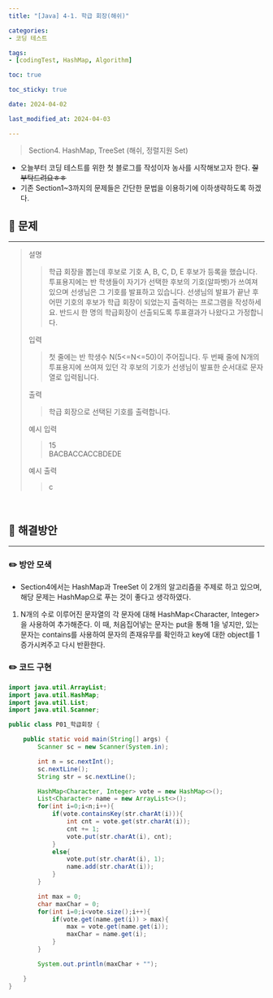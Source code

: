 ```yaml
---
title: "[Java] 4-1. 학급 회장(해쉬)"

categories:
- 코딩 테스트

tags:
- [codingTest, HashMap, Algorithm]

toc: true

toc_sticky: true

date: 2024-04-02

last_modified_at: 2024-04-03

---
```



> Section4. HashMap, TreeSet (해쉬, 정렬지원 Set)

- 오늘부터 코딩 테스트를 위한 첫 블로그를 작성이자 농사를 시작해보고자 한다. ~~잘 부탁드려요ㅎㅎ~~
- 기존 Section1~3까지의 문제들은 간단한 문법을 이용하기에 이하생략하도록 하겠다.
  <br>

## :round_pushpin: 문제

-----
>설명
> >학급 회장을 뽑는데 후보로 기호 A, B, C, D, E 후보가 등록을 했습니다.
투표용지에는 반 학생들이 자기가 선택한 후보의 기호(알파벳)가 쓰여져 있으며 선생님은 그 기호를 발표하고 있습니다.
선생님의 발표가 끝난 후 어떤 기호의 후보가 학급 회장이 되었는지 출력하는 프로그램을 작성하세요.
반드시 한 명의 학급회장이 선출되도록 투표결과가 나왔다고 가정합니다.
>
> 입력
> > 첫 줄에는 반 학생수 N(5<=N<=50)이 주어집니다.
두 번째 줄에 N개의 투표용지에 쓰여져 있던 각 후보의 기호가 선생님이 발표한 순서대로 문자열로 입력됩니다.
>
> 출력
> >학급 회장으로 선택된 기호를 출력합니다.
>
> 예시 입력
> >15<br>BACBACCACCBDEDE
>
> 예시 출력
> >c
<br>

## :round_pushpin: 해결방안

-------
### :pencil2: 방안 모색

- Section4에서는 HashMap과 TreeSet 이 2개의 알고리즘을 주제로 하고 있으며, 해당 문제는 HashMap으로 푸는 것이 좋다고
  생각하였다.
1. N개의 수로 이루어진 문자열의 각 문자에 대해 HashMap<Character, Integer>을 사용하여
   추가해준다. 이 때, 처음집어넣는 문자는 put을 통해 1을 넣지만, 있는 문자는 contains를 사용하여
   문자의 존재유무를 확인하고 key에 대한 object를 1 증가시켜주고 다시 반환한다.

### :pencil2: 코드 구현

```java
import java.util.ArrayList;
import java.util.HashMap;
import java.util.List;
import java.util.Scanner;

public class P01_학급회장 {

    public static void main(String[] args) {
        Scanner sc = new Scanner(System.in);

        int n = sc.nextInt();
        sc.nextLine();
        String str = sc.nextLine();

        HashMap<Character, Integer> vote = new HashMap<>();
        List<Character> name = new ArrayList<>();
        for(int i=0;i<n;i++){
            if(vote.containsKey(str.charAt(i))){
                int cnt = vote.get(str.charAt(i));
                cnt += 1;
                vote.put(str.charAt(i), cnt);
            }
            else{
                vote.put(str.charAt(i), 1);
                name.add(str.charAt(i));
            }
        }

        int max = 0;
        char maxChar = 0;
        for(int i=0;i<vote.size();i++){
            if(vote.get(name.get(i)) > max){
                max = vote.get(name.get(i));
                maxChar = name.get(i);
            }
        }

        System.out.println(maxChar + "");

    }
}

```
